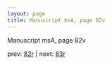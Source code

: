 ```yaml
---
layout: page
title: Manuscript msA, page 82v
---
```


Manuscript msA, page 82v

prev:  [82r](../82r) | next:  [83r](../83r)